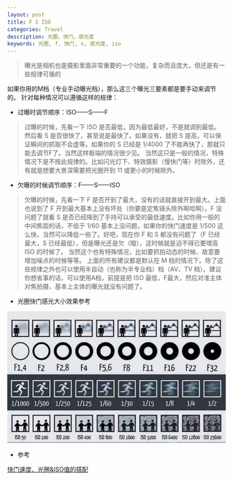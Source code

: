 ```yaml
---
layout: post
title: F S ISO
categories: Travel
description: 光圈，快门，感光度
keywords: 光圈, f, 快门, s, 感光度, iso
---
```


> 曝光是相机也是摄影里面非常重要的一个功能，复杂而且庞大，但还是有一些规律可循的

如果你用的M档（专业手动曝光档），那么这三个曝光三要素都是要手动来调节的。
针对每种情况可以遵循这样的规律：

- 过曝时调节顺序：ISO——S——F
> 过曝的时候，先看一下 ISO 是否最低，因为最低最好，不是就调到最低。然后看 S 是否很快了，甚至说是最快了。如果没有，就把 S 提高，可以保证瞬间的抓取不会虚等。如果你的 S 已经是 1/4000 了不能再快了，那就只能去调节F了。当然这样极端的情况很少见。
> 当然这只是一般的情况，特殊情况下是不按此规律的。比如闪光灯下、特效摄影（慢快门等）时除外，还有就是想要大景深需要把光圈开到 11 或更小的时候除外。
- 欠曝的时候调节顺序：F——S——ISO
> 欠曝的时候，先看一下 F 是否开到了最大，没有的话就直接开到最大。上面也说到了 F 开到最大基本上没有坏处（你要是定焦镜头除外啊哈啊）。F 没问题了就看 S 是否已经降到了手持可以承受的最低速度。比如你用一般的中间焦距的话，不低于 1/60 基本上没问题，如果你的快门速度是 1/500 这么快，当然可以降低一些了。好吧，现在你 F 和 S 都没有问题了（F 已经最大，S 已经最低），但是曝光还是欠（暗），这时候就是迫不得已要增高 ISO 的时候了。
> 当然这个也有特殊情况，比如要抓拍动态的时候、故意要增加噪点的时候等等。
> 上面的所有建议都是默认在 M 档的情况下。除了这些规律之外也可以使用半自动（也称为半专业档）档（AV、TV 档）。建议你想省事的话，可以使用A档，前提是把 ISO 最低，F最大，然后对准主体对焦拍摄，基本上主体的曝光就没有问题了。

- 光圈快门感光大小效果参考

 ![效果](../../images/travel/fsiso.jpg) 

- 参考

[快门速度、光圈&ISO值的搭配](https://www.zhihu.com/question/21798522) 